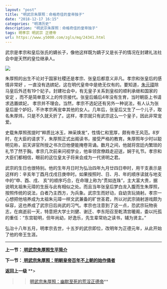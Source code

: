 ```yaml
---
layout: "post"
title: "明武宗朱厚照：命格奇佳的皇帝独子"
date: "2018-12-17 16:15"
categories: "明清历史"
description: "明武宗朱厚照：命格奇佳的皇帝独子"
tags: 明孝宗 明武宗 正德帝
url: https://www.y5000.com/zgls/mq/24341.html
---
```






武宗是孝宗和皇后张氏的嫡长子，像他这样既为嫡子又是长子的情况在封建礼法社会中是天然的皇位继承人。

![](https://img.y5000.com/uploads/allimg/170726/12-1FH6153634409.jpg)

朱厚照的出生不论对于国家社稷还是孝宗、张皇后都意义非凡。孝宗和张皇后的感情非常好
，一直没有选嫔妃，这在明代皇帝中是绝无仅有的。要知道，[朱元璋](https://baike.so.com/doc/5352830-5588288.html)除马皇后外还有19个妃子。封建社会中，有无皇子关系到皇权的顺利承继和国家的安定
，而不是简单意义上的传宗接代。张皇后婚后4年没有生育，当时朝臣上书请求选置嫔妃，
孝宗并不理会。当然，孝宗不选妃还有另外一种说法，有人认为张皇后是个妒妇，不许孝宗再宠幸其他的女人。几年后，张皇后又生了一个儿子，取名朱厚炜，只是不久就夭折了。这样，孝宗就只有武宗这么一个皇子，因此非常宠爱。

史载朱厚照孩提时“粹质比冰玉，神采焕发”，性情仁和宽厚，颇有帝王风范。8岁时，在大臣的请求下，朱厚照正式出阁读书，接受严格的教育。朱厚照年少时以聪明见称，前天讲官所授之书次日他便能掩卷背诵。数月之间，他就将宫廷内繁琐的礼节了然于胸。孝宗几次前来问视学业，他率领宫僚趋走迎送，娴于礼节。孝宗和大臣们都相信，眼前的这位皇太子将来会成为一代贤明之君。

武宗的生日也很特别。他的生年月日时为弘治四年九月廿四日申时，用干支表示是这样的：辛亥年丁酉月戊戌日庚申时。如果按照时、日、月、年的顺序读就与地支中的“申、酉、戌、
亥”的顺序巧合，在命理上称为“贯如连珠”，主大富大贵，据说明太祖朱元璋的生辰与此有相似之处。而且当年张皇后梦白龙入腹而生朱厚照，按照传统的说法，白者乃主西方，为兵象。武宗生而好动，自幼贪玩骑射。孝宗一心想把他培养成为太祖朱元璋一样文武兼备的旷世圣君，所以对武宗骑射游戏颇为纵容，这也养成了武宗日后尚武的习气。孝宗也注意到了这一点，恐武宗玩物丧志，在病逝前一天，特意把大学士刘健、谢迁、李东阳召至乾清宫暖阁，委以托孤的重任：“东宫聪明，但年尚幼，好逸乐，先生辈常劝之读书，辅为贤主。”

弘治十八年五月，明孝宗去世，十五岁的武宗即位，改明年为正德元年，从此开始了他的帝王生涯。

* * *

**上一节：**[ **明武宗朱厚照生平简介**](https://www.y5000.com/zgls/mq/24340.html)

**下一节：**[ **明武宗朱厚照：明朝皇帝百年不上朝的始作俑者**](https://www.y5000.com/zgls/mq/24342.html)

**返回上一级** **>
>>[明武宗朱厚照：幽默至死的荒淫正德帝](https://www.y5000.com/zgls/mq/24339.html)**
